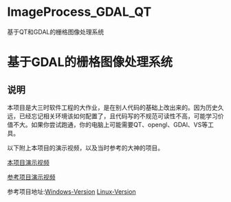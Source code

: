 # ImageProcess_GDAL_QT
基于QT和GDAL的栅格图像处理系统
# 基于GDAL的栅格图像处理系统

## 说明

本项目是大三时软件工程的大作业，是在别人代码的基础上改出来的。因为历史久远，已经忘记相关环境该如何配置了，且代码写的不规范可读性不高，可能学习价值不大。如果你尝试跑通，你的电脑上可能需要QT、opengl、GDAl、VS等工具。

以下附上本项目的演示视频，以及当时参考的大神的项目。

[本项目演示视频](https://www.bilibili.com/video/BV1U54y1B7Y8/?vd_source=92e86f756f95627216f05dadd6f53a71)

[参考项目演示视频](https://www.bilibili.com/video/BV1d7411b7ma/?spm_id_from=333.1007.top_right_bar_window_history.content.click&vd_source=92e86f756f95627216f05dadd6f53a71)

参考项目地址:[Windows-Version]( https://github.com/Leopard-C/iCGIS) [Linux-Version](https://github.com/Leopard-C/iCGIS-Linux)

